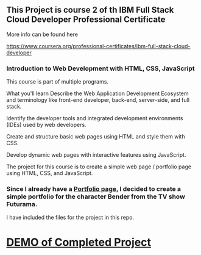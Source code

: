 ## This Project is course 2 of th IBM Full Stack Cloud Developer Professional Certificate

More info can be found here

https://www.coursera.org/professional-certificates/ibm-full-stack-cloud-developer

### Introduction to Web Development with HTML, CSS, JavaScript
This course is part of multiple programs. 

What you'll learn
Describe the Web Application Development Ecosystem and terminology like front-end developer, back-end, server-side, and full stack.

Identify the developer tools and integrated development environments (IDEs) used by web developers. 

Create and structure basic web pages using HTML and style them with CSS. 

Develop dynamic web pages with interactive features using JavaScript. 

The project for this course is to create a simple web page / portfolio page using HTML, CSS, and JavaScript. 

### Since I already have a [Portfolio page](crod.co/portfolio), I decided to create a simple portfolio for the character Bender from the TV show Futurama.

I have included the files for the project in this repo.



# [DEMO of Completed Project](https://rodcato.github.io/intro-ibm-project/)
